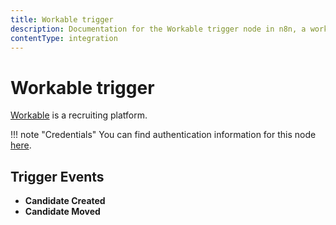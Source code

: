 ```yaml
---
title: Workable trigger
description: Documentation for the Workable trigger node in n8n, a workflow automation platform. Includes details of operations and configuration, and links to examples and credentials information.
contentType: integration
---
```


# Workable trigger

[Workable](https://www.workable.com/) is a recruiting platform.

!!! note "Credentials"
    You can find authentication information for this node [here](/integrations/builtin/credentials/workable/).


## Trigger Events

- **Candidate Created**
- **Candidate Moved**

